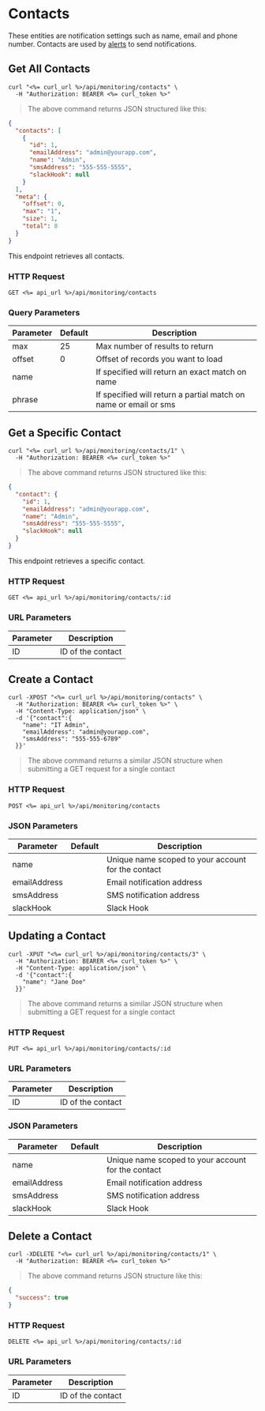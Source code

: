 # Contacts

These entities are notification settings such as name, email and phone number. Contacts are used by [alerts](#alerts) to send notifications.

## Get All Contacts

```shell
curl "<%= curl_url %>/api/monitoring/contacts" \
  -H "Authorization: BEARER <%= curl_token %>"
```

> The above command returns JSON structured like this:

```json
{
  "contacts": [
    {
      "id": 1,
      "emailAddress": "admin@yourapp.com",
      "name": "Admin",
      "smsAddress": "555-555-5555",
      "slackHook": null
    }
  ],
  "meta": {
    "offset": 0,
    "max": "1",
    "size": 1,
    "total": 8
  }
}
```

This endpoint retrieves all contacts.

### HTTP Request

`GET <%= api_url %>/api/monitoring/contacts`

### Query Parameters

Parameter | Default | Description
--------- | ------- | -----------
max | 25 | Max number of results to return
offset | 0 | Offset of records you want to load
name |  | If specified will return an exact match on name
phrase |  | If specified will return a partial match on name or email or sms

## Get a Specific Contact

```shell
curl "<%= curl_url %>/api/monitoring/contacts/1" \
  -H "Authorization: BEARER <%= curl_token %>"
```

> The above command returns JSON structured like this:

```json
{
  "contact": {
    "id": 1,
    "emailAddress": "admin@yourapp.com",
    "name": "Admin",
    "smsAddress": "555-555-5555",
    "slackHook": null
  }
}
```

This endpoint retrieves a specific contact.

### HTTP Request

`GET <%= api_url %>/api/monitoring/contacts/:id`

### URL Parameters

Parameter | Description
--------- | -----------
ID | ID of the contact

## Create a Contact

```shell
curl -XPOST "<%= curl_url %>/api/monitoring/contacts" \
  -H "Authorization: BEARER <%= curl_token %>" \
  -H "Content-Type: application/json" \
  -d '{"contact":{
    "name": "IT Admin",
    "emailAddress": "admin@yourapp.com",
    "smsAddress": "555-555-6789"
  }}'
```

> The above command returns a similar JSON structure when submitting a GET request for a single contact

### HTTP Request

`POST <%= api_url %>/api/monitoring/contacts`

### JSON Parameters

Parameter | Default | Description
--------- | ------- | -----------
name      |  | Unique name scoped to your account for the contact
emailAddress      |  | Email notification address
smsAddress      |  | SMS notification address
slackHook      |  | Slack Hook

## Updating a Contact

```shell
curl -XPUT "<%= curl_url %>/api/monitoring/contacts/3" \
  -H "Authorization: BEARER <%= curl_token %>" \
  -H "Content-Type: application/json" \
  -d '{"contact":{
    "name": "Jane Doe"
  }}'
```

> The above command returns a similar JSON structure when submitting a GET request for a single contact 

### HTTP Request

`PUT <%= api_url %>/api/monitoring/contacts/:id`

### URL Parameters

Parameter | Description
--------- | -----------
ID | ID of the contact

### JSON Parameters

Parameter | Default | Description
--------- | ------- | -----------
name      |  | Unique name scoped to your account for the contact
emailAddress      |  | Email notification address
smsAddress      |  | SMS notification address
slackHook      |  | Slack Hook

## Delete a Contact

```shell
curl -XDELETE "<%= curl_url %>/api/monitoring/contacts/1" \
  -H "Authorization: BEARER <%= curl_token %>"
```

> The above command returns JSON structure like this:

```json
{
  "success": true
}
```

### HTTP Request

`DELETE <%= api_url %>/api/monitoring/contacts/:id`

### URL Parameters

Parameter | Description
--------- | -----------
ID | ID of the contact
